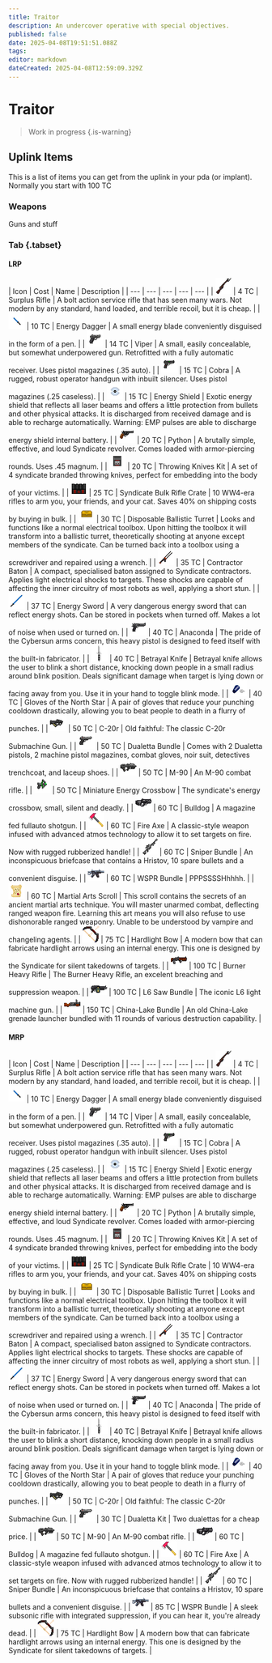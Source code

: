 ```yaml
---
title: Traitor
description: An undercover operative with special objectives.
published: false
date: 2025-04-08T19:51:51.088Z
tags: 
editor: markdown
dateCreated: 2025-04-08T12:59:09.329Z
---
```


# Traitor

> Work in progress
{.is-warning}

## Uplink Items

This is a list of items you can get from the uplink in your pda (or implant). Normally you start with 100 TC
### Weapons

Guns and stuff
### Tab {.tabset}

#### LRP

| Icon | Cost | Name | Description |
| --- | --- | --- | --- | --- |
| ![](/kardashev-mosin.png) | 4 TC | Surplus Rifle | A bolt action service rifle that has seen many wars. Not modern by any standard, hand loaded, and terrible recoil, but it is cheap. |
| ![](/energy_dagger.png) | 10 TC | Energy Dagger | A small energy blade conveniently disguised in the form of a pen. |
| ![](/viper.png) | 14 TC | Viper | A small, easily concealable, but somewhat underpowered gun. Retrofitted with a fully automatic receiver. Uses pistol magazines (.35 auto). |
| ![](/cobra.png) | 15 TC | Cobra | A rugged, robust operator handgun with inbuilt silencer. Uses pistol magazines (.25 caseless). |
| ![](/energy_shield.png) | 15 TC | Energy Shield | Exotic energy shield that reflects all laser beams and offers a little protection from bullets and other physical attacks. It is discharged from received damage and is able to recharge automatically. Warning: EMP pulses are able to discharge energy shield internal battery. |
| ![](/python.png) | 20 TC | Python | A brutally simple, effective, and loud Syndicate revolver. Comes loaded with armor-piercing rounds. Uses .45 magnum. |
| ![](/throwing_knives_kit.png) | 20 TC | Throwing Knives Kit | A set of 4 syndicate branded throwing knives, perfect for embedding into the body of your victims. |
| ![](/syndicate_crate.png) | 25 TC | Syndicate Bulk Rifle Crate | 10 WW4-era rifles to arm you, your friends, and your cat. Saves 40% on shipping costs by buying in bulk. |
| ![](/electrical_toolbox.png) | 30 TC | Disposable Ballistic Turret | Looks and functions like a normal electrical toolbox. Upon hitting the toolbox it will transform into a ballistic turret, theoretically shooting at anyone except members of the syndicate. Can be turned back into a toolbox using a screwdriver and repaired using a wrench. |
| ![](/contractor_baton.png) | 35 TC | Contractor Baton | A compact, specialised baton assigned to Syndicate contractors. Applies light electrical shocks to targets. These shocks are capable of affecting the inner circuitry of most robots as well, applying a short stun. |
| ![](/energy_sword.png) | 37 TC | Energy Sword | A very dangerous energy sword that can reflect energy shots. Can be stored in pockets when turned off. Makes a lot of noise when used or turned on. |
| ![](/anaconda.png) | 40 TC | Anaconda | The pride of the Cybersun arms concern, this heavy pistol is designed to feed itself with the built-in fabricator. |
| ![](/betrayal_knife.png) | 40 TC | Betrayal Knife | Betrayal knife allows the user to blink a short distance, knocking down people in a small radius around blink position. Deals significant damage when target is lying down or facing away from you. Use it in your hand to toggle blink mode. |
| ![](/gloves_of_the_north_star.png) | 40 TC | Gloves of the North Star | A pair of gloves that reduce your punching cooldown drastically, allowing you to beat people to death in a flurry of punches. |
| ![](/c-20r.png) | 50 TC | C-20r | Old faithful: The classic C-20r Submachine Gun. |
| ![](/dualetta.png) | 50 TC | Dualetta Bundle | Comes with 2 Dualetta pistols, 2 machine pistol magazines, combat gloves, noir suit, detectives trenchcoat, and laceup shoes. |
| ![](/m-90.png) | 50 TC | M-90 | An M-90 combat rifle. |
| ![](/miniature_energy_crossbow.png) | 50 TC | Miniature Energy Crossbow | The syndicate's energy crossbow, small, silent and deadly. |
| ![](/bulldog.png) | 60 TC | Bulldog | A magazine fed fullauto shotgun. |
| ![](/fire_axe.png) | 60 TC | Fire Axe | A classic-style weapon infused with advanced atmos technology to allow it to set targets on fire. Now with rugged rubberized handle! |
| ![](/hristov.png) | 60 TC | Sniper Bundle | An inconspicuous briefcase that contains a Hristov, 10 spare bullets and a convenient disguise. |
| ![](/wspr.png) | 60 TC | WSPR Bundle | PPPSSSSHhhhh. |
| ![](/carp_scroll.png) | 60 TC | Martial Arts Scroll | This scroll contains the secrets of an ancient martial arts technique. You will master unarmed combat, deflecting ranged weapon fire. Learning this art means you will also refuse to use dishonorable ranged weaponry. Unable to be understood by vampire and changeling agents. |
| ![](/hardlight_bow.png) | 75 TC | Hardlight Bow | A modern bow that can fabricate hardlight arrows using an internal energy. This one is designed by the Syndicate for silent takedowns of targets. |
| ![](/burner.png) | 100 TC | Burner Heavy Rifle | The Burner Heavy Rifle, an excelent breaching and suppression weapon. |
| ![](/l6_saw.png) | 100 TC | L6 Saw Bundle | The iconic L6 light machine gun. |
| ![](/china_lake.png) | 150 TC | China-Lake Bundle | An old China-Lake grenade launcher bundled with 11 rounds of various destruction capability. |

#### MRP
| Icon | Cost | Name | Description |
| --- | --- | --- | --- | --- |
| ![](/kardashev-mosin.png) | 4 TC | Surplus Rifle | A bolt action service rifle that has seen many wars. Not modern by any standard, hand loaded, and terrible recoil, but it is cheap. |
| ![](/energy_dagger.png) | 10 TC | Energy Dagger | A small energy blade conveniently disguised in the form of a pen. |
| ![](/viper.png) | 14 TC | Viper | A small, easily concealable, but somewhat underpowered gun. Retrofitted with a fully automatic receiver. Uses pistol magazines (.35 auto). |
| ![](/cobra.png) | 15 TC | Cobra | A rugged, robust operator handgun with inbuilt silencer. Uses pistol magazines (.25 caseless). |
| ![](/energy_shield.png) | 15 TC | Energy Shield | Exotic energy shield that reflects all laser beams and offers a little protection from bullets and other physical attacks. It is discharged from received damage and is able to recharge automatically. Warning: EMP pulses are able to discharge energy shield internal battery. |
| ![](/python.png) | 20 TC | Python | A brutally simple, effective, and loud Syndicate revolver. Comes loaded with armor-piercing rounds. Uses .45 magnum. |
| ![](/throwing_knives_kit.png) | 20 TC | Throwing Knives Kit | A set of 4 syndicate branded throwing knives, perfect for embedding into the body of your victims. |
| ![](/syndicate_crate.png) | 25 TC | Syndicate Bulk Rifle Crate | 10 WW4-era rifles to arm you, your friends, and your cat. Saves 40% on shipping costs by buying in bulk. |
| ![](/electrical_toolbox.png) | 30 TC | Disposable Ballistic Turret | Looks and functions like a normal electrical toolbox. Upon hitting the toolbox it will transform into a ballistic turret, theoretically shooting at anyone except members of the syndicate. Can be turned back into a toolbox using a screwdriver and repaired using a wrench. |
| ![](/contractor_baton.png) | 35 TC | Contractor Baton | A compact, specialised baton assigned to Syndicate contractors. Applies light electrical shocks to targets. These shocks are capable of affecting the inner circuitry of most robots as well, applying a short stun. |
| ![](/energy_sword.png) | 37 TC | Energy Sword | A very dangerous energy sword that can reflect energy shots. Can be stored in pockets when turned off. Makes a lot of noise when used or turned on. |
| ![](/anaconda.png) | 40 TC | Anaconda | The pride of the Cybersun arms concern, this heavy pistol is designed to feed itself with the built-in fabricator. |
| ![](/betrayal_knife.png) | 40 TC | Betrayal Knife | Betrayal knife allows the user to blink a short distance, knocking down people in a small radius around blink position. Deals significant damage when target is lying down or facing away from you. Use it in your hand to toggle blink mode. |
| ![](/gloves_of_the_north_star.png) | 40 TC | Gloves of the North Star | A pair of gloves that reduce your punching cooldown drastically, allowing you to beat people to death in a flurry of punches. |
| ![](/c-20r.png) | 50 TC | C-20r | Old faithful: The classic C-20r Submachine Gun. |
| ![](/dualetta.png) | 30 TC | Dualetta Kit | Two dualettas for a cheap price. |
| ![](/m-90.png) | 50 TC | M-90 | An M-90 combat rifle. |
| ![](/bulldog.png) | 60 TC | Bulldog | A magazine fed fullauto shotgun. |
| ![](/fire_axe.png) | 60 TC | Fire Axe | A classic-style weapon infused with advanced atmos technology to allow it to set targets on fire. Now with rugged rubberized handle! |
| ![](/hristov.png) | 60 TC | Sniper Bundle | An inconspicuous briefcase that contains a Hristov, 10 spare bullets and a convenient disguise. |
| ![](/wspr.png) | 85 TC | WSPR Bundle | A sleek subsonic rifle with integrated suppression, if you can hear it, you're already dead. |
| ![](/hardlight_bow.png) | 75 TC | Hardlight Bow | A modern bow that can fabricate hardlight arrows using an internal energy. This one is designed by the Syndicate for silent takedowns of targets. |